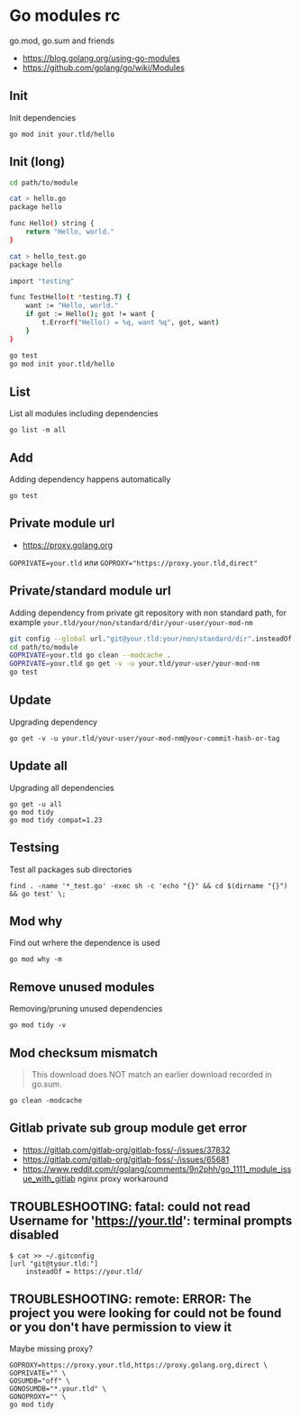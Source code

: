 # Go modules rc

go.mod, go.sum and friends

* https://blog.golang.org/using-go-modules
* https://github.com/golang/go/wiki/Modules

## Init

Init dependencies

    go mod init your.tld/hello

## Init (long)

```sh
cd path/to/module

cat > hello.go
package hello

func Hello() string {
    return "Hello, world."
}

cat > hello_test.go
package hello

import "testing"

func TestHello(t *testing.T) {
    want := "Hello, world."
    if got := Hello(); got != want {
        t.Errorf("Hello() = %q, want %q", got, want)
    }
}

go test
go mod init your.tld/hello
```

## List

List all modules including dependencies

    go list -m all

## Add

Adding dependency happens automatically

    go test

## Private module url

* <https://proxy.golang.org>

`GOPRIVATE=your.tld` или `GOPROXY="https://proxy.your.tld,direct"`

## Private/standard module url

Adding dependency from private git repository with non standard path,
for example `your.tld/your/non/standard/dir/your-user/your-mod-nm`

```sh
git config --global url."git@your.tld:your/non/standard/dir".insteadOf "https://your.tld/"
cd path/to/module
GOPRIVATE=your.tld go clean --modcache .
GOPRIVATE=your.tld go get -v -u your.tld/your-user/your-mod-nm
go test
```

## Update

Upgrading dependency

    go get -v -u your.tld/your-user/your-mod-nm@your-commit-hash-or-tag

## Update all

Upgrading all dependencies

    go get -u all
    go mod tidy
    go mod tidy compat=1.23

## Testsing

Test all packages sub directories

    find . -name '*_test.go' -exec sh -c 'echo "{}" && cd $(dirname "{}")  && go test' \;

## Mod why

Find out wrhere the dependence is used

    go mod why -m

## Remove unused modules

Removing/pruning unused dependencies

    go mod tidy -v

## Mod checksum mismatch

> This download does NOT match an earlier download recorded in go.sum.

    go clean -modcache

## Gitlab private sub group module get error

* https://gitlab.com/gitlab-org/gitlab-foss/-/issues/37832
* https://gitlab.com/gitlab-org/gitlab-foss/-/issues/65681
* <https://www.reddit.com/r/golang/comments/9n2phh/go_1111_module_issue_with_gitlab> nginx proxy workaround

## TROUBLESHOOTING: fatal: could not read Username for 'https://your.tld': terminal prompts disabled

    $ cat >> ~/.gitconfig
    [url "git@tyour.tld:"]
        insteadOf = https://your.tld/

## TROUBLESHOOTING: remote: ERROR: The project you were looking for could not be found or you don't have permission to view it

Maybe missing proxy?

    GOPROXY=https://proxy.your.tld,https://proxy.golang.org,direct \
    GOPRIVATE="" \
    GOSUMDB="off" \
    GONOSUMDB="*.your.tld" \
    GONOPROXY="" \
    go mod tidy
